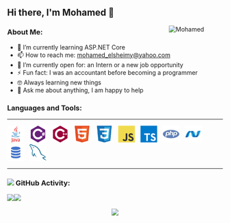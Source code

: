## Hi there, I'm Mohamed 👋


<img align="right" src="https://github.com/Adam-pw/Adam-pw/blob/main/animation_500_kxa883sd.gif" alt="Mohamed" width ="25%"/>

### About Me:

- 🌱 I’m currently learning ASP.NET Core
- 📫 How to reach me: mohamed_elsheimy@yahoo.com
- 🤔 I’m currently open for: an Intern or a new job opportunity
- ⚡ Fun fact: I was an accountant before becoming a programmer
- 🤓 Always learning new things
- 💬 Ask me about anything, I am happy to help


### Languages and Tools:


---

<img src="https://github.com/devicons/devicon/raw/master/icons/java/java-original-wordmark.svg" title="Java" alt="Java" width="40px">&nbsp;&nbsp;
<img src="https://github.com/devicons/devicon/raw/master/icons/csharp/csharp-plain.svg" title="C#" alt="C#" width="40px">&nbsp;&nbsp;
<img src="https://github.com/devicons/devicon/raw/master/icons/cplusplus/cplusplus-plain.svg" title="C++" alt="C++" width="40px">&nbsp;&nbsp;
<img src="https://github.com/devicons/devicon/raw/master/icons/html5/html5-original.svg" title="HTML5" alt="HTML" width="40px">&nbsp;&nbsp;
<img src="https://github.com/devicons/devicon/raw/master/icons/css3/css3-original.svg" title="CSS3" alt="CSS" width="40px">&nbsp;&nbsp;
<img src="https://github.com/devicons/devicon/raw/master/icons/javascript/javascript-original.svg" title="JavaScript" alt="JavaScript" width="40px">&nbsp;&nbsp;
<img src="https://github.com/devicons/devicon/raw/master/icons/typescript/typescript-original.svg" title="TypeScript" alt="TypeScript" width="40px">&nbsp;&nbsp;
<img src="https://github.com/devicons/devicon/raw/master/icons/php/php-plain.svg" title="php" alt="php" width="40px">&nbsp;&nbsp;
<img src="https://github.com/devicons/devicon/raw/master/icons/dot-net/dot-net-original.svg" title="dot-net" alt="dot-net" width="40px">&nbsp;&nbsp;
<img src="https://github.com/shaurya-src/shaurya-src/blob/main/Assets/sql.png" title="sql" alt="sql" width="40px">&nbsp;&nbsp;
<img src="https://github.com/devicons/devicon/raw/master/icons/mysql/mysql-original.svg" width="40" title="mysql" alt="mysql" width="40px">

---


### <img src="https://media0.giphy.com/media/cNZqrH5IzOG0xrlWks/giphy.gif?cid=ecf05e47map255q427en9uprqc1sb0unjq5k4fnqg5pmhhs4&rid=giphy.gif&ct=s" width="50px"> GitHub Activity:

<p align="center">

  <img align="left"  src ="https://github-readme-stats.vercel.app/api?username=MohamedElsheimy83&show_icons=true&count_private=true&theme=darcula&hide_border=true&hide=issues,contribs&bg_color=00000000">
 
  <img align="left" src="https://github-readme-stats.vercel.app/api/top-langs/?username=MohamedElsheimy83&layout=compact&hide_border=true&theme=darcula&bg_color=00000000&langs_count=6&hide=jupyter%20notebook,tex,css,php">
   
  <br>
  <br>
  <img src ="https://github-readme-streak-stats.herokuapp.com?user=MohamedElsheimy83&theme=darcula&hide_border=true&background=FFFFFF00">
  </p>
